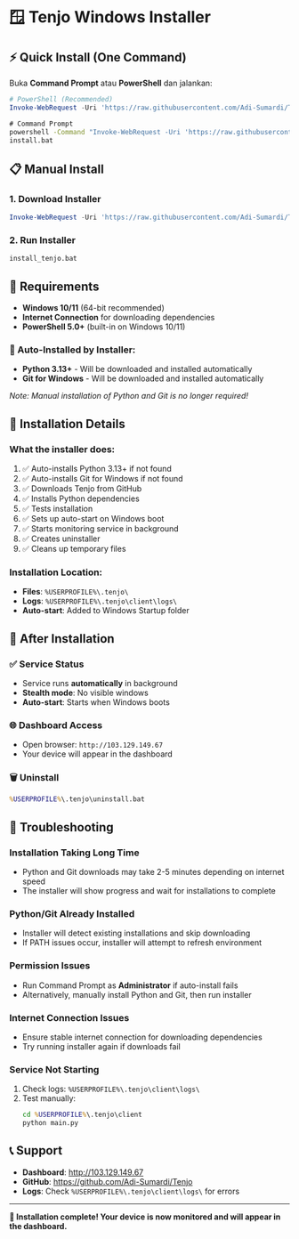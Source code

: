 # 🪟 Tenjo Windows Installer

## ⚡ Quick Install (One Command)

Buka **Command Prompt** atau **PowerShell** dan jalankan:

```powershell
# PowerShell (Recommended)
Invoke-WebRequest -Uri 'https://raw.githubusercontent.com/Adi-Sumardi/Tenjo/master/install_windows.bat' -OutFile 'install.bat'; .\install.bat
```

```cmd
# Command Prompt
powershell -Command "Invoke-WebRequest -Uri 'https://raw.githubusercontent.com/Adi-Sumardi/Tenjo/master/install_windows.bat' -OutFile 'install.bat'"
install.bat
```

## 📋 Manual Install

### 1. Download Installer
```powershell
Invoke-WebRequest -Uri 'https://raw.githubusercontent.com/Adi-Sumardi/Tenjo/master/install_windows.bat' -OutFile 'install_tenjo.bat'
```

### 2. Run Installer
```cmd
install_tenjo.bat
```

## 🔧 Requirements

- **Windows 10/11** (64-bit recommended)
- **Internet Connection** for downloading dependencies
- **PowerShell 5.0+** (built-in on Windows 10/11)

### 🎯 Auto-Installed by Installer:
- **Python 3.13+** - Will be downloaded and installed automatically
- **Git for Windows** - Will be downloaded and installed automatically

*Note: Manual installation of Python and Git is no longer required!*

## 📍 Installation Details

### What the installer does:
1. ✅ Auto-installs Python 3.13+ if not found
2. ✅ Auto-installs Git for Windows if not found
3. ✅ Downloads Tenjo from GitHub
4. ✅ Installs Python dependencies
5. ✅ Tests installation
6. ✅ Sets up auto-start on Windows boot
7. ✅ Starts monitoring service in background
8. ✅ Creates uninstaller
9. ✅ Cleans up temporary files

### Installation Location:
- **Files**: `%USERPROFILE%\.tenjo\`
- **Logs**: `%USERPROFILE%\.tenjo\client\logs\`
- **Auto-start**: Added to Windows Startup folder

## 🎯 After Installation

### ✅ Service Status
- Service runs **automatically** in background
- **Stealth mode**: No visible windows
- **Auto-start**: Starts when Windows boots

### 🌐 Dashboard Access
- Open browser: `http://103.129.149.67`
- Your device will appear in the dashboard

### 🗑️ Uninstall
```cmd
%USERPROFILE%\.tenjo\uninstall.bat
```

## 🚨 Troubleshooting

### Installation Taking Long Time
- Python and Git downloads may take 2-5 minutes depending on internet speed
- The installer will show progress and wait for installations to complete

### Python/Git Already Installed
- Installer will detect existing installations and skip downloading
- If PATH issues occur, installer will attempt to refresh environment

### Permission Issues
- Run Command Prompt as **Administrator** if auto-install fails
- Alternatively, manually install Python and Git, then run installer

### Internet Connection Issues
- Ensure stable internet connection for downloading dependencies
- Try running installer again if downloads fail

### Service Not Starting
1. Check logs: `%USERPROFILE%\.tenjo\client\logs\`
2. Test manually: 
   ```cmd
   cd %USERPROFILE%\.tenjo\client
   python main.py
   ```

## 📞 Support

- **Dashboard**: http://103.129.149.67
- **GitHub**: https://github.com/Adi-Sumardi/Tenjo
- **Logs**: Check `%USERPROFILE%\.tenjo\client\logs\` for errors

---

**🎉 Installation complete! Your device is now monitored and will appear in the dashboard.**